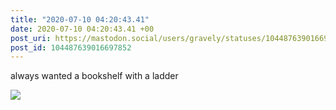 ```yaml
---
title: "2020-07-10 04:20:43.41"
date: 2020-07-10 04:20:43.41 +00
post_uri: https://mastodon.social/users/gravely/statuses/104487639016697852
post_id: 104487639016697852
---
```

always wanted a bookshelf with a ladder


![](/images/104487638899591434.jpg)

